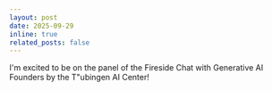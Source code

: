 ```yaml
---
layout: post
date: 2025-09-29
inline: true
related_posts: false
---
```


I'm excited to be on the panel of the Fireside Chat with Generative AI Founders by the T\"ubingen AI Center!
